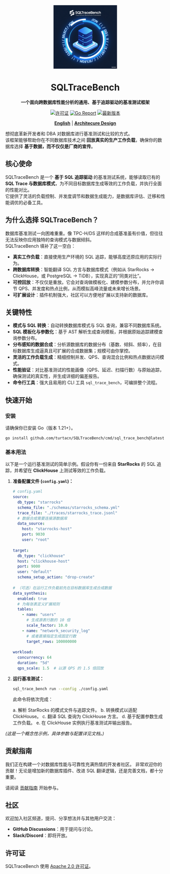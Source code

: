 <div align="center">
  <img src="logo.png" alt="SQLTraceBench Logo" width="200" height="200">
  <h1>SQLTraceBench</h1>
  <p>
    <strong>一个面向跨数据库性能分析的通用、基于追踪驱动的基准测试框架</strong>
  </p>
  <p>
    <!--<a href="https://github.com/turtacn/SQLTraceBench/actions/workflows/go.yml"><img src="https://github.com/turtacn/SQLTraceBench/actions/workflows/go.yml/badge.svg" alt="构建状态"></a>-->
    <a href="https://github.com/turtacn/SQLTraceBench/blob/main/LICENSE"><img src="https://img.shields.io/badge/License-Apache_2.0-blue.svg" alt="许可证"></a>
    <a href="https://goreportcard.com/report/github.com/turtacn/SQLTraceBench"><img src="https://goreportcard.com/badge/github.com/turtacn/SQLTraceBench" alt="Go Report"></a>
    <a href="https://github.com/turtacn/SQLTraceBench/releases"><img src="https://img.shields.io/github/v/release/turtacn/SQLTraceBench" alt="最新版本"></a>
  </p>
  <p>
    <a href="README.md"><strong>English</strong></a> | <a href="docs/architecture.md"><strong>Architecure Design</strong></a>
  </p>
</div>

想彻底革新开发者和 DBA 对数据库进行基准测试和比较的方式。  
该框架能够帮助你在不同数据库技术之间 **回放真实的生产工作负载**，确保你的数据库选择 **基于数据，而不仅仅是厂商的宣传**。

## 核心使命

SQLTraceBench 是一个 **基于 SQL 追踪驱动** 的基准测试系统，能够读取已有的 **SQL Trace 与数据库模式**，为不同目标数据库生成等效的工作负载，并执行全面的性能对比。  
它提供了灵活的负载控制、并发度调节和数据生成能力，是数据库评估、迁移和性能调优的必备工具。

## 为什么选择 SQLTraceBench？

数据库基准测试一向困难重重。像 TPC-H/DS 这样的合成基准虽有价值，但往往无法反映你应用独特的查询模式与数据倾斜。  
SQLTraceBench 填补了这一空白：

* **真实工作负载**：直接使用生产环境的 SQL 追踪，能够高度还原应用的实际行为。  
* **跨数据库转换**：智能翻译 SQL 方言与数据库模式（例如从 StarRocks → ClickHouse，或 PostgreSQL → TiDB），实现真正的“同类对比”。  
* **可控回放**：不仅仅是重放。它会对查询做模板化、建模参数分布，并允许你调节 QPS、并发度和热点比例，从而模拟高峰流量或未来增长场景。  
* **可扩展设计**：插件机制强大，社区可以方便地扩展以支持新的数据库。  

## 关键特性

* **模式与 SQL 转换**：自动转换数据库模式与 SQL 查询，兼容不同数据库系统。  
* **SQL 模板化与参数化**：基于 AST 解析生成查询模板，并根据原始追踪建模查询参数分布。  
* **分布感知的数据合成**：分析源数据库的数据分布（基数、倾斜、频率），在目标数据库生成逼真且可扩展的合成数据集；规模可由你掌控。  
* **灵活的工作负载生成**：精细控制并发、QPS、查询混合比例和热点数据访问模式。  
* **性能验证**：对比基准测试的性能画像（QPS、延迟、扫描行数）与原始追踪，确保测试的真实性，并生成详细的偏差报告。  
* **命令行工具**：强大且易用的 CLI 工具 `sql_trace_bench`，可编排整个流程。  

## 快速开始

### 安装

请确保你已安装 Go（版本 1.21+）。  

```bash
go install github.com/turtacn/SQLTraceBench/cmd/sql_trace_bench@latest
````

### 基本用法

以下是一个运行基准测试的简单示例。假设你有一份来自 **StarRocks** 的 SQL 追踪，并希望在 **ClickHouse** 上测试等效的工作负载。

1. **准备配置文件 (`config.yaml`)：**

   ```yaml
   # config.yaml
   source:
     db_type: "starrocks"
     schema_file: "./schemas/starrocks_schema.yml"
     trace_file: "./traces/starrocks_trace.jsonl"
     # 数据合成需要连接源数据库
     data_source: 
       host: "starrocks-host"
       port: 9030
       user: "root"

   target:
     db_type: "clickhouse"
     host: "clickhouse-host"
     port: 9000
     user: "default"
     schema_setup_action: "drop-create" 

   # （可选）在运行工作负载前先在目标数据库生成合成数据
   data_synthesis:
     enabled: true
     # 为每张表定义扩展规则
     tables:
       - name: "users"
         # 生成源表行数的 10 倍
         scale_factor: 10.0
       - name: "network_security_log"
         # 或者直接指定生成固定行数
         target_rows: 100000000

   workload:
     concurrency: 64
     duration: "5d"
     qps_scale: 1.5  # 以源 QPS 的 1.5 倍回放
   ```

2. **运行基准测试：**

   ```bash
   sql_trace_bench run --config ./config.yaml
   ```

   此命令将依次完成：

   a. 解析 StarRocks 的模式文件与追踪文件。
   b. 转换模式以适配 ClickHouse。
   c. 翻译 SQL 查询为 ClickHouse 方言。
   d. 基于配置参数生成工作负载。
   e. 在 ClickHouse 实例执行基准测试并输出报告。

*(这是一个概念性示例，具体参数与配置详见文档。)*

## 贡献指南

我们正在构建一个对数据库性能与可靠性充满热情的开发者社区。
非常欢迎你的贡献！无论是增加新的数据库插件、改进 SQL 翻译逻辑，还是完善文档，都十分重要。

请阅读 [贡献指南](./CONTRIBUTING.md) 开始参与。

## 社区

欢迎加入社区频道，提问、分享想法并与其他用户交流：

* **GitHub Discussions**：用于提问与讨论。
* **Slack/Discord**：即将开放。

## 许可证

SQLTraceBench 使用 [Apache 2.0 许可证](./LICENSE)。
